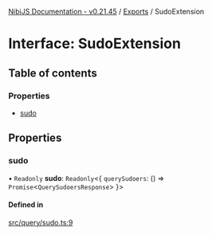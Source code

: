 [NibiJS Documentation - v0.21.45](../intro.md) / [Exports](../modules.md) / SudoExtension

# Interface: SudoExtension

## Table of contents

### Properties

- [sudo](SudoExtension.md#sudo)

## Properties

### sudo

• `Readonly` **sudo**: `Readonly`<{ `querySudoers`: () => `Promise`<`QuerySudoersResponse`\> }\>

#### Defined in

[src/query/sudo.ts:9](https://github.com/NibiruChain/ts-sdk/blob/7891168/packages/nibijs/src/query/sudo.ts#L9)
